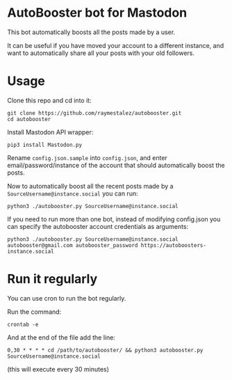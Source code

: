 # AutoBooster bot for Mastodon

This bot automatically boosts all the posts made by a user.

It can be useful if you have moved your account to a different instance, and want to automatically share all your posts with your old followers.

# Usage

Clone this repo and cd into it:

```
git clone https://github.com/raymestalez/autobooster.git
cd autobooster
```

Install Mastodon API wrapper:

```
pip3 install Mastodon.py
```

Rename `config.json.sample` into `config.json`, and enter email/password/instance of the account that should automatically boost the posts.

Now to automatically boost all the recent posts made by a `SourceUsername@instance.social` you can run:

```
python3 ./autobooster.py SourceUsername@instance.social
```

If you need to run more than one bot, instead of modifying config.json you can specify the autobooster account credentials as arguments:

```
python3 ./autobooster.py SourceUsername@instance.social autobooster@gmail.com autobooster_password https://autoboosters-instance.social
```

# Run it regularly

You can use cron to run the bot regularly.

Run the command:

```
crontab -e
```

And at the end of the file add the line:

```
0,30 * * * * cd /path/to/autobooster/ && python3 autobooster.py SourceUsername@instance.social
```

(this will execute every 30 minutes)

